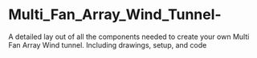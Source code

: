 # Multi_Fan_Array_Wind_Tunnel-
A detailed lay out of all the components needed to create your own Multi Fan Array Wind tunnel. Including drawings, setup, and code
